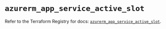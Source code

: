 # `azurerm_app_service_active_slot`

Refer to the Terraform Registry for docs: [`azurerm_app_service_active_slot`](https://registry.terraform.io/providers/hashicorp/azurerm/3.111.0/docs/resources/app_service_active_slot).
